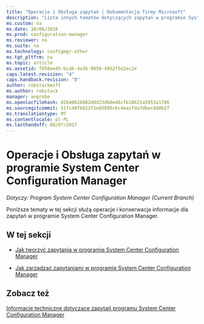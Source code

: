 ```yaml
---
title: "Operacje i Obsługa zapytań | Dokumentacja firmy Microsoft"
description: "Lista innych tematów dotyczących zapytań w programie System Center Configuration Manager. Koncentruje się operacje i obsługa."
ms.custom: na
ms.date: 10/06/2016
ms.prod: configuration-manager
ms.reviewer: na
ms.suite: na
ms.technology: configmgr-other
ms.tgt_pltfrm: na
ms.topic: article
ms.assetid: f050ee45-bcab-4a3b-9050-4952f5e2ec2e
caps.latest.revision: "4"
caps.handback.revision: "0"
author: robstackmsft
ms.author: robstack
manager: angrobe
ms.openlocfilehash: 82648626882ddd23db0e40cfb18621a5953a1786
ms.sourcegitcommit: 51fc48fb023f1e8d995c6c4eacfda7dbec4d0b2f
ms.translationtype: MT
ms.contentlocale: pl-PL
ms.lasthandoff: 08/07/2017
---
```

# <a name="operations-and-maintenance-for-queries-in-system-center-configuration-manager"></a>Operacje i Obsługa zapytań w programie System Center Configuration Manager

*Dotyczy: Program System Center Configuration Manager (Current Branch)*

Poniższe tematy w tej sekcji służą operacje i konserwacja informacje dla zapytań w programie System Center Configuration Manager.  

## <a name="in-this-section"></a>W tej sekcji  

-   [Jak tworzyć zapytania w programie System Center Configuration Manager](../../../core/servers/manage/create-queries.md)  

-   [Jak zarządzać zapytaniami w programie System Center Configuration Manager](../../../core/servers/manage/manage-queries.md)  

## <a name="see-also"></a>Zobacz też  
 [Informacje techniczne dotyczące zapytań programu System Center Configuration Manager](../../../core/servers/manage/queries-technical-reference.md)
